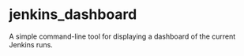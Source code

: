 # jenkins_dashboard
A simple command-line tool for displaying a dashboard of the current Jenkins runs.
